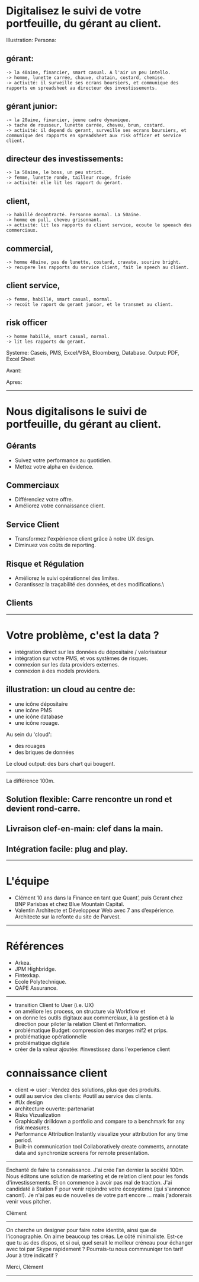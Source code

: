 # Digitalisez le suivi de votre portfeuille, du gérant au client.

Illustration: 
Persona: 
## gérant:
	-> la 40aine, financier, smart casual. A l'air un peu intello. 
	-> homme, lunette carrée, chauve, chatain, costard, chemise. 
	-> activité: il surveille ses ecrans boursiers, et communique des rapports en spreadsheet au directeur des investissements.
## gérant junior: 
	-> la 20aine, financier, jeune cadre dynamique.
	-> tache de rousseur, lunette carrée, cheveu, brun, costard. 
	-> activité: il depend du gerant, surveille ses ecrans boursiers, et communique des rapports en spreadsheet aux risk officer et service client.
## directeur des investissements: 
	-> la 50aine, le boss, un peu strict. 
	-> femme, lunette ronde, tailleur rouge, frisée
	-> activité: elle lit les rapport du gerant. 
## client, 
	-> habillé decontracté. Personne normal. La 50aine.
	-> homme en pull, cheveu grisonnant. 
	-> activité: lit les rapports du client service, ecoute le speeach des commerciaux. 
## commercial, 
	-> homme 40aine, pas de lunette, costard, cravate, sourire bright. 
	-> recupere les rapports du service client, fait le speech au client.
## client service, 
	-> femme, habillé, smart casual, normal.
	-> recoit le raport du gerant junior, et le transmet au client. 
## risk officer 
	-> homme habillé, smart casual, normal.
	-> lit les rapports du gerant. 

Systeme: Caseis, PMS, Excel/VBA, Bloomberg, Database.
Output: PDF, Excel Sheet

Avant:


Apres:

---

# Nous digitalisons le suivi de portfeuille, du gérant au client.

## Gérants
* Suivez votre performance au quotidien.
* Mettez votre alpha en évidence.

## Commerciaux
* Différenciez votre offre.
* Améliorez votre connaissance client.

## Service Client
* Transformez l'expérience client grâce à notre UX design.
* Diminuez vos coûts de reporting.

## Risque et Régulation
* Améliorez le suivi opérationnel des limites.
* Garantissez la traçabilité des données, et des modifications.\

## Clients 

---

# Votre problème, c'est la data ? 

* intégration direct sur les données du dépositaire / valorisateur
* intégration sur votre PMS, et vos systèmes de risques.
* connexion sur les data providers externes.
* connexion à des models providers.

## illustration: un cloud au centre de:
- une icône dépositaire
- une icône PMS 
- une icône database
- une icône rouage.

Au sein du 'cloud': 
- des rouages 
- des briques de données

Le cloud output: des bars chart qui bougent.

---
La différence 100m.

## Solution flexible: Carre rencontre un rond et devient rond-carre.
## Livraison clef-en-main: clef dans la main.
## Intégration facile: plug and play.

---

# L'équipe
* Clément
10 ans dans la Finance en tant que Quant’, puis Gerant chez BNP Parisbas et chez Blue Mountain Capital.
* Valentin
Architecte et Développeur Web avec 7 ans d’expérience. Architecte sur la refonte du site de Parvest.

---

# Références
* Arkea.
* JPM Highbridge.
* Fintexkap.
* Ecole Polytechnique.
* QAPE Assurance.

---

* transition Client to User (i.e. UX)
* on améliore les process, on structure via Workflow et 
* on donne les outils digitaux aux commerciaux, à la gestion et à la direction pour piloter la relation Client et l’information.
* problématique Budget: compression des marges mif2 et prips.
* problématique opérationnelle
* problématique digitale
* créer de la valeur ajoutée: #investissez dans l'experience client
# connaissance client
* client => user : Vendez des solutions, plus que des produits.
* outil au service des clients: #outil au service des clients.
* #Ux design
* architecture ouverte: partenariat
* Risks Vizualization 
* Graphically drilldown a portfolio and compare to a benchmark for any risk measures.
* Performance Attribution Instantly visualize your attribution for any time period.
* Built-in communication tool Collaboratively create comments, annotate data and synchronize screens for remote presentation.

---

Enchanté de faire ta connaissance.
J'ai crée l'an dernier la société 100m. Nous éditons une solution de marketing et de relation client pour les fonds d'investissements. Et on commence à avoir pas mal de traction.
J'ai candidaté à Station F pour venir rejoindre votre écosystème (qui s'annonce canon!). Je n'ai pas eu de nouvelles de votre part encore ... mais j'adorerais venir vous pitcher.

Clément

-----

On cherche un designer pour faire notre identité, ainsi que de l'iconographie.
On aime beaucoup tes créas. Le côté minimaliste.
Est-ce que tu as des dispos, et si oui, quel serait le meilleur créneau pour échanger avec toi par Skype rapidement ?
Pourrais-tu nous commnuniqer ton tarif Jour à titre indicatif ?

Merci,
Clément

-----


